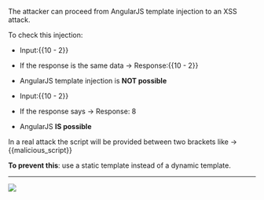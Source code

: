 The attacker can proceed from AngularJS template injection to an XSS attack.

To check this injection:
- Input:{{10 - 2}}
- If the response is the same data -> Response:{{10 - 2}}
- AngularJS template injection is **NOT possible**

- Input:{{10 - 2}}
- If the response says -> Response: 8
- AngularJS **IS possible**


In a real attack the script will be provided between two brackets like -> {{malicious_script}}

**To prevent this**: use a static template instead of a dynamic template.

---
![](img/angular.png)